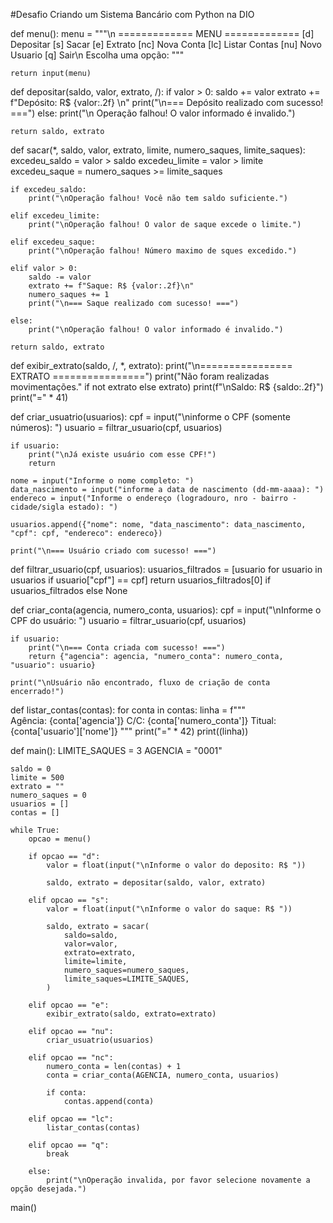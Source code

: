 #Desafio Criando um Sistema Bancário com Python na DIO


def menu():
    menu = """\n
    ============= MENU =============
    [d]  Depositar
    [s]  Sacar
    [e]  Extrato
    [nc] Nova Conta
    [lc] Listar Contas
    [nu] Novo Usuario
    [q]  Sair\n
    Escolha uma opção:  """
    
    
    return input(menu)
 

def depositar(saldo, valor, extrato, /):
    if valor > 0:
        saldo += valor
        extrato += f"Depósito: R$ {valor:.2f} \n"
        print("\n=== Depósito realizado com sucesso! ===")
    else:
        print("\n Operação falhou! O valor informado é invalido.")

    return saldo, extrato


def sacar(*, saldo, valor, extrato, limite, numero_saques, limite_saques):
    excedeu_saldo = valor > saldo
    excedeu_limite = valor > limite
    excedeu_saque = numero_saques >= limite_saques

    if excedeu_saldo:
        print("\nOperação falhou! Você não tem saldo suficiente.")

    elif excedeu_limite:
        print("\nOperação falhou! O valor de saque excede o limite.")

    elif excedeu_saque:
        print("\nOperação falhou! Número maximo de sques excedido.")
    
    elif valor > 0:
        saldo -= valor
        extrato += f"Saque: R$ {valor:.2f}\n"
        numero_saques += 1
        print("\n=== Saque realizado com sucesso! ===")

    else:
        print("\nOperação falhou! O valor informado é invalido.")

    return saldo, extrato


def exibir_extrato(saldo, /, *, extrato):
    print("\n================ EXTRATO ================")
    print("Não foram realizadas movimentações." if not extrato else extrato)
    print(f"\nSaldo: R$ {saldo:.2f}")
    print("=" * 41)


def criar_usuatrio(usuarios):
    cpf = input("\ninforme o CPF (somente números): ")
    usuario = filtrar_usuario(cpf, usuarios)

    if usuario:
        print("\nJá existe usuário com esse CPF!")
        return
    
    nome = input("Informe o nome completo: ")
    data_nascimento = input("informe a data de nascimento (dd-mm-aaaa): ")
    endereco = input("Informe o endereço (logradouro, nro - bairro - cidade/sigla estado): ")

    usuarios.append({"nome": nome, "data_nascimento": data_nascimento, "cpf": cpf, "endereco": endereco})

    print("\n=== Usuário criado com sucesso! ===")


def filtrar_usuario(cpf, usuarios):
    usuarios_filtrados = [usuario for usuario in usuarios if usuario["cpf"] == cpf]
    return usuarios_filtrados[0] if usuarios_filtrados else None


def criar_conta(agencia, numero_conta, usuarios):
    cpf = input("\nInforme o CPF do usuário: ")
    usuario = filtrar_usuario(cpf, usuarios)

    if usuario:
        print("\n=== Conta criada com sucesso! ===")
        return {"agencia": agencia, "numero_conta": numero_conta, "usuario": usuario}

    print("\nUsuário não encontrado, fluxo de criação de conta encerrado!")


def listar_contas(contas):
    for conta in contas:
        linha = f"""\
        Agência: {conta['agencia']}
        C/C:     {conta['numero_conta']}
        Titual:  {conta['usuario']['nome']}
        """
        print("=" * 42)
        print((linha))


def main():
    LIMITE_SAQUES = 3
    AGENCIA = "0001"

    saldo = 0
    limite = 500
    extrato = ""
    numero_saques = 0
    usuarios = []
    contas = []
    
    while True:
        opcao = menu()

        if opcao == "d":
            valor = float(input("\nInforme o valor do deposito: R$ "))

            saldo, extrato = depositar(saldo, valor, extrato)

        elif opcao == "s":
            valor = float(input("\nInforme o valor do saque: R$ "))

            saldo, extrato = sacar(
                saldo=saldo,
                valor=valor,
                extrato=extrato,
                limite=limite,
                numero_saques=numero_saques,
                limite_saques=LIMITE_SAQUES,
            )

        elif opcao == "e":
            exibir_extrato(saldo, extrato=extrato)
        
        elif opcao == "nu":
            criar_usuatrio(usuarios)

        elif opcao == "nc":
            numero_conta = len(contas) + 1
            conta = criar_conta(AGENCIA, numero_conta, usuarios)

            if conta:
                contas.append(conta)
        
        elif opcao == "lc":
            listar_contas(contas)

        elif opcao == "q":
            break

        else:
            print("\nOperação invalida, por favor selecione novamente a opção desejada.")


main()

